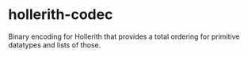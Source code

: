 # hollerith-codec
Binary encoding for Hollerith that provides a total ordering for primitive datatypes and lists of those.
